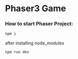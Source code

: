 # Phaser3 Game

### How to start Phaser Project:

````javascript
npm i
````
after installing node_modules
````
npm run dev

